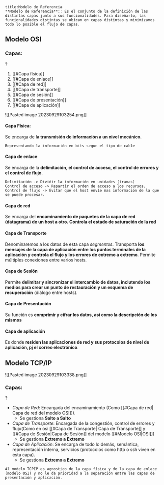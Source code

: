
```ad-important
title:Modelo de Referencia
**Modelo de Referencia**:: Es el conjunto de la definición de las distintas capas junto a sus funcionalidades. Para diseñarlo, las funcionalidades distintas se ubican en capas distintas y minimizamos todo lo posible el flujo de capas.
```


## Modelo OSI
### Capas:
?
 1. [[#Capa física]]
 2. [[#Capa de enlace]]
 3. [[#Capa de red]]
 4. [[#Capa de transporte]]
 5. [[#Capa de sesión]]
 6. [[#Capa de presentación]]
 7. [[#Capa de aplicación]]

![[Pasted image 20230929103254.png]]
#### Capa Física:
Se encarga de **la transmisión de información a un nivel mecánico**.
```ad-example
Representando la información en bits segun el tipo de cable
```
#### Capa de enlace
Se encarga de la **delimitación, el control de acceso, el control de errores y el control de flujo**.
```ad-note
Delimitación -> Dividir la información en unidades (tramas)
Control de acceso -> Repartir el orden de acceso a los recursos.
Control de flujo -> Evitar que el host envíe mas información de la que se puede procesar.
```
#### Capa de red
Se encarga del **encaminamiento de paquetes de la capa de red (datagrama) de un host a otro. Controla el estado de saturación de la red**
#### Capa de Transporte
Denominaremos a los datos de esta capa *segmentos*.
Transporta **los mensajes de la capa de aplicación entre los puntos terminales de la aplicación y controla el flujo y los errores de extremo a extremo**.
Permite múltiples conexiones entre varios hosts.
#### Capa de Sesión
Permite **delimitar y sincronizar el intercambio de datos, inclutendo los medios para crear un punto de restauración y un esquema de recuperación** (diálogo entre hosts).
#### Capa de Presentación
Su función es **comprimir y cifrar los datos, así como la descripción de los mismos**
#### Capa de aplicación
Es donde **residen las aplicaciones de red y sus protocolos de nivel de aplicación, pj el correo electrónico**.


## Modelo TCP/IP

![[Pasted image 20230929103338.png]]

### Capas:
?
- *Capa de Red*: Encargada del encaminamiento (Como [[#Capa de red| Capa de red del modelo OSI]]).
	- Se gestiona **Salto a Salto**
- *Capa de Transporte*: Encargada de la congestión, control de errores y flujo(Como en osi [[#Capa de Transporte| Capa de Transporte]] y [[#Capa de Sesión|Capa de Sesión]] del modelo [[#Modelo OSI|OSI]])
	- Se gestiona **Extremo a Extremo**
- *Capa de Aplicación*: Se encarga de todo lo demás, semántica, representación interna, servicios (protocolos como http o ssh viven en esta capa).
	- Se gestiona **Extremo a Extremo**
```ad-important
Al modelo TCPIP es agnostico de la capa física y de la capa de enlace (modelo OSI) y no le da prioridad a la separación entre las capas de presentación y aplicación.
```

